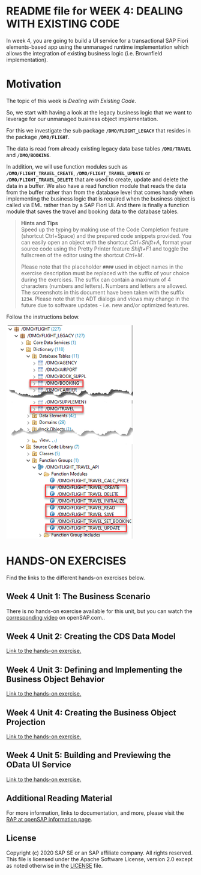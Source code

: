 # README file for WEEK 4: DEALING WITH EXISTING CODE
In week 4, you are going to build a UI service for a transactional SAP Fiori elements-based app using the unmanaged runtime implementation which allows the integration of existing business logic (i.e. Brownfield implementation).

# Motivation

The topic of this week is *Dealing with Existing Code*.

So, we start with having a look at the legacy business logic that we want to leverage for our unmanaged business object implementation.

For this we investigate the sub package **`/DMO/FLIGHT_LEGACY`** that resides in the package **`/DMO/FLIGHT`**.

The data is read from already existing legacy data base tables **`/DMO/TRAVEL`** and **`/DMO/BOOKING`**.

In addition, we will use function modules such as **`/DMO/FLIGHT_TRAVEL_CREATE`**, **`/DMO/FLIGHT_TRAVEL_UPDATE`** or **`/DMO/FLIGHT_TRAVEL_DELETE`** that are used to create, update and delete the data in a buffer. We also have a read function module that reads the data from the buffer rather than from the database level that comes handy when implementing the business logic that is required when the business object is called via EML rather than by a  SAP Fiori UI. And there is finally a function module that saves the travel and booking data to the database tables.

> **Hints and Tips**    
> Speed up the typing by making use of the Code Completion feature (shortcut Ctrl+Space) and the prepared code snippets provided. 
> You can easily open an object with the shortcut *Ctrl+Shift+A*, format your source code using the Pretty Printer feature *Shift+F1* and toggle the fullscreen of the editor using the shortcut *Ctrl+M*.   
>
> Please note that the placeholder **`####`** used in object names in the exercise description must be replaced with the suffix of your choice during the exercises. The suffix can contain a maximum of 4 characters (numbers and letters). Numbers and letters are allowed.  
> The screenshots in this document have been taken with the suffix **`1234`**.
> Please note that the ADT dialogs and views may change in the future due to software updates - i.e. new and/or optimized features.

Follow the instructions below.

![Tables_and_function_modules](/week4/images/W4U2_005_Tables_and_Function_Modules.png)

# HANDS-ON EXERCISES
Find the links to the different hands-on exercises below.

## Week 4 Unit 1:	The Business Scenario  
There is no hands-on exercise available for this unit, but you can watch the [corresponding video](https://open.sap.com/courses/cp13/items/5PmR9gi7EeNosvmZkICot9) on openSAP.com..
        
## Week 4 Unit 2:	Creating the CDS Data Model 
[Link to the hands-on exercise.](unit2.md)
    
## Week 4 Unit 3:	Defining and Implementing the Business Object Behavior 
[Link to the hands-on exercise.](unit3.md)
        
## Week 4 Unit 4:	Creating the Business Object Projection
[Link to the hands-on exercise.](unit4.md)
        
## Week 4 Unit 5:	Building and Previewing the OData UI Service
[Link to the hands-on exercise.](unit5.md)

## Additional Reading Material
For more information, links to documentation, and more, please visit the [RAP at openSAP information page](https://community.sap.com/topics/cloud-platform-abap-environment/rap-opensap).    

## License
Copyright (c) 2020 SAP SE or an SAP affiliate company. All rights reserved. This file is licensed under the Apache Software License, version 2.0 except as noted otherwise in the [LICENSE](LICENSES/Apache-2.0.txt) file.

